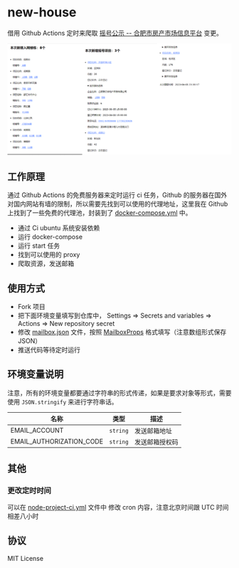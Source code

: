 # new-house

借用 Github Actions 定时来爬取 [摇号公示 -- 合肥市房产市场信息平台](https://www.hfzfzlw.com/spf/Scheme/) 变更。

![效果](./effect.png)

## 工作原理

通过 Github Actions 的免费服务器来定时运行 ci 任务，Github 的服务器在国外对国内网站有墙的限制，所以需要先找到可以使用的代理地址，这里我在 Github 上找到了一些免费的代理池，封装到了 [docker-compose.yml](./docker-compose.yml) 中。

- 通过 Ci ubuntu 系统安装依赖
- 运行 docker-compose
- 运行 start 任务
- 找到可以使用的 proxy
- 爬取资源，发送邮箱

## 使用方式

- Fork 项目
- 把下面环境变量填写到仓库中， Settings => Secrets and variables => Actions => New repository secret
- 修改 [mailbox.json](./packages/data/mailbox/mailbox.json) 文件，按照 [MailboxProps](./packages/data/mailbox/index.ts) 格式填写（注意数组形式保存 JSON）
- 推送代码等待定时运行

## 环境变量说明

注意，所有的环境变量都要通过字符串的形式传递，如果是要求对象等形式，需要使用 `JSON.stringify` 来进行字符串话。

| 名称                     | 类型     | 描述           |
| ------------------------ | -------- | -------------- |
| EMAIL_ACCOUNT            | `string` | 发送邮箱地址   |
| EMAIL_AUTHORIZATION_CODE | `string` | 发送邮箱授权码 |

<!-- **DOCKERHUB_USERNAME**

Docker 账号

**DOCKERHUB_TOKEN**

Docker 授权码 -->

## 其他

### 更改定时时间

可以在 [node-project-ci.yml](./.github/workflows/node-project-ci.yml) 文件中 修改 cron 内容，注意北京时间跟 UTC 时间相差八小时

## 协议

MIT License
